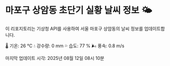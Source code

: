 
# 마포구 상암동 초단기 실황 날씨 정보 🌤️

이 리포지토리는 기상청 API를 사용하여 서울 마포구 상암동의 날씨 정보를 업데이트합니다. 

🌡️ 기온: 26 ℃
💧 강수량: 0 mm
💦 습도: 77 %
🌬️ 풍속: 0.8 m/s

마지막 업데이트 시각: 2025년 08월 12일 08시 10분    
